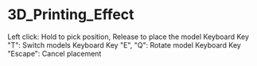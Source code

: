 # 3D_Printing_Effect

Left click: Hold to pick position, Release to place the model
Keyboard Key "T": Switch models
Keyboard Key "E", "Q": Rotate model
Keyboard Key "Escape": Cancel placement
